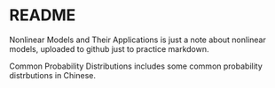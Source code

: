 # README 

Nonlinear Models and Their Applications is just a note about nonlinear models, uploaded to github just to practice markdown.

Common Probability Distributions includes some common probability distrbutions in Chinese.